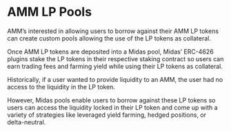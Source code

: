 # AMM LP Pools

AMM’s interested in allowing users to borrow against their AMM LP tokens can create custom pools allowing the use of the LP tokens as collateral.

Once AMM LP tokens are deposited into a Midas pool, Midas’ ERC-4626 plugins stake the LP tokens in their respective staking contract so users can earn trading fees and farming yield while using their LP tokens as collateral.

Historically, if a user wanted to provide liquidity to an AMM, the user had no access to the liquidity in the LP token.

However, Midas pools enable users to borrow against these LP tokens so users can access the liquidity locked in their LP token and come up with a variety of strategies like leveraged yield farming, hedged positions, or delta-neutral.
